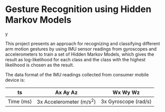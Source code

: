 Gesture Recognition using Hidden Markov Models
==============================================

y

This project presents an approach for recognizing and classifying different arm motion gestures by using IMU sensor readings from gyroscopes and accelerometers to train a set of Hidden Markov Models, which gives the result as log-likelihood for each class and the class with the highest likelihood is chosen as the result.

The data format of the IMU readings collected from consumer mobile device is:

| ts | Ax Ay Az	| Wx Wy Wz |
| ----------- | ----------- | ----------- |
| Time (ms) | 3x Accelerometer (m/s<sup>2</sup>) |	3x Gyroscope (rad/s) |


